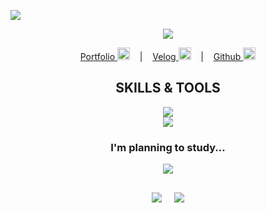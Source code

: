 <a href="https://hits.seeyoufarm.com"><img src="https://hits.seeyoufarm.com/api/count/incr/badge.svg?url=https%3A%2F%2Fgithub.com%2Fchunjaeilu%2Fhit-counter&count_bg=%23FAE25F&title_bg=%23605E5E&icon=github.svg&icon_color=%23E7E7E7&title=hits&edge_flat=false"/></a>
<div align="center">
 <img src="https://capsule-render.vercel.app/api?type=waving&color=auto&height=200&section=header&text=Welcome%20to%20visit!&fontSize=90" />
 
  [Portfolio <img height="20" width="20" src="https://user-images.githubusercontent.com/112890661/221400040-cf5ecd1b-e5fb-4052-9c97-3f573830da6c.svg">](https://portfolio-kms.vercel.app/) &nbsp;&nbsp; | &nbsp;&nbsp; [Velog <img height="20" width="20" src="https://cdn.simpleicons.org/velog/20C997" />](https://velog.io/@chunjaeilu) &nbsp;&nbsp; | &nbsp;&nbsp; [Github <img height="20" width="20" src="https://cdn.simpleicons.org/github/181717" />](https://github.com/chunjaeilu)

  ## SKILLS & TOOLS

  <img src="https://skillicons.dev/icons?i=html,css,javascript,jquery,nodejs,express,react,sqlite,bootstrap&theme=dark" /> <br>
  <img src="https://skillicons.dev/icons?i=git,github,vscode,figma,ps,ai,vercel&theme=dark" />
  ### I'm planning to study...
  <img src="https://skillicons.dev/icons?i=redux,mongodb,sass&theme=dark" />
  
  ##
  <img src="https://github-readme-stats.vercel.app/api/top-langs/?username=chunjaeilu&layout=compact">&nbsp;&nbsp;&nbsp;&nbsp;
  <img src="https://github-readme-stats.vercel.app/api?username=chunjaeilu&show_icons=true">
</div>
